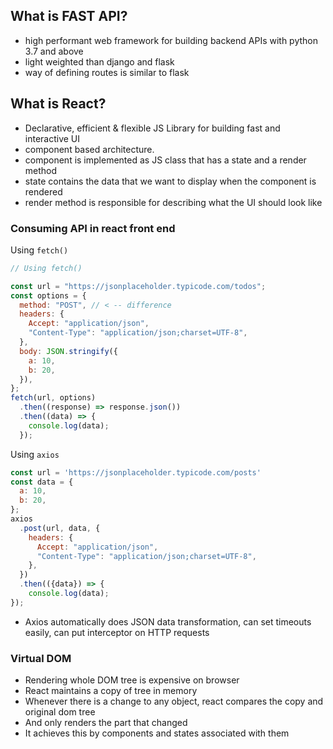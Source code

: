 ## What is FAST API?
- high performant web framework for building backend APIs with python 3.7 and above
- light weighted than django and flask
- way of defining routes is similar to flask

## What is React?
- Declarative, efficient & flexible JS Library for building fast and interactive UI
- component based architecture.
- component is implemented as JS class that has a state and a render method
- state contains the data that we want to display when the component is rendered
- render method is responsible for describing what the UI should look like

### Consuming API in react front end

Using `fetch()`
```javascript
// Using fetch()

const url = "https://jsonplaceholder.typicode.com/todos";
const options = {
  method: "POST", // < -- difference
  headers: {
    Accept: "application/json",
    "Content-Type": "application/json;charset=UTF-8",
  },
  body: JSON.stringify({
    a: 10,
    b: 20,
  }),
};
fetch(url, options)
  .then((response) => response.json())
  .then((data) => {
    console.log(data);
  });
```

Using `axios`
```javascript
const url = 'https://jsonplaceholder.typicode.com/posts'
const data = {
  a: 10,
  b: 20,
};
axios
  .post(url, data, {
    headers: {
      Accept: "application/json",
      "Content-Type": "application/json;charset=UTF-8",
    },
  })
  .then(({data}) => {
    console.log(data);
});
```
- Axios automatically does JSON data transformation, can set timeouts easily, can put interceptor on HTTP requests

### Virtual DOM
- Rendering whole DOM tree is expensive on browser
- React maintains a copy of tree in memory
- Whenever there is a change to any object, react compares the copy and original dom tree
- And only renders the part that changed
- It achieves this by components and states associated with them
